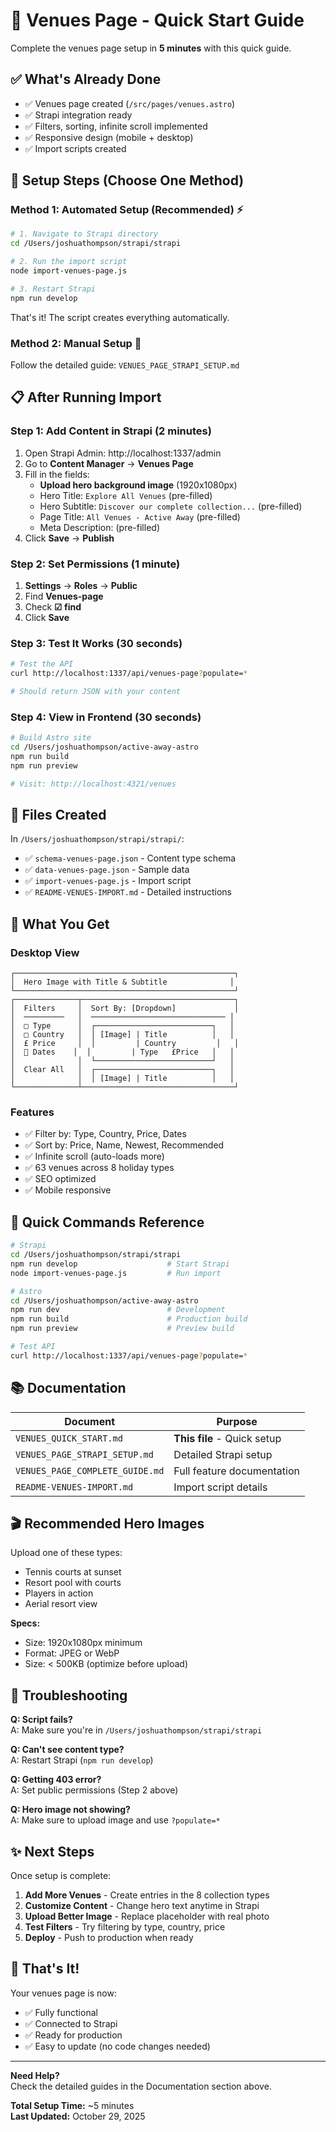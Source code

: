 # 🚀 Venues Page - Quick Start Guide

Complete the venues page setup in **5 minutes** with this quick guide.

## ✅ What's Already Done

- ✅ Venues page created (`/src/pages/venues.astro`)
- ✅ Strapi integration ready
- ✅ Filters, sorting, infinite scroll implemented
- ✅ Responsive design (mobile + desktop)
- ✅ Import scripts created

## 🎯 Setup Steps (Choose One Method)

### Method 1: Automated Setup (Recommended) ⚡

```bash
# 1. Navigate to Strapi directory
cd /Users/joshuathompson/strapi/strapi

# 2. Run the import script
node import-venues-page.js

# 3. Restart Strapi
npm run develop
```

That's it! The script creates everything automatically.

### Method 2: Manual Setup 📝

Follow the detailed guide: `VENUES_PAGE_STRAPI_SETUP.md`

## 📋 After Running Import

### Step 1: Add Content in Strapi (2 minutes)

1. Open Strapi Admin: http://localhost:1337/admin
2. Go to **Content Manager** → **Venues Page**
3. Fill in the fields:
   - **Upload hero background image** (1920x1080px)
   - Hero Title: `Explore All Venues` (pre-filled)
   - Hero Subtitle: `Discover our complete collection...` (pre-filled)
   - Page Title: `All Venues - Active Away` (pre-filled)
   - Meta Description: (pre-filled)
4. Click **Save** → **Publish**

### Step 2: Set Permissions (1 minute)

1. **Settings** → **Roles** → **Public**
2. Find **Venues-page**
3. Check **☑ find**
4. Click **Save**

### Step 3: Test It Works (30 seconds)

```bash
# Test the API
curl http://localhost:1337/api/venues-page?populate=*

# Should return JSON with your content
```

### Step 4: View in Frontend (30 seconds)

```bash
# Build Astro site
cd /Users/joshuathompson/active-away-astro
npm run build
npm run preview

# Visit: http://localhost:4321/venues
```

## 📁 Files Created

In `/Users/joshuathompson/strapi/strapi/`:
- ✅ `schema-venues-page.json` - Content type schema
- ✅ `data-venues-page.json` - Sample data
- ✅ `import-venues-page.js` - Import script
- ✅ `README-VENUES-IMPORT.md` - Detailed instructions

## 🎨 What You Get

### Desktop View
```
┌─────────────────────────────────────────────────┐
│  Hero Image with Title & Subtitle              │
└─────────────────────────────────────────────────┘
┌──────────────┬──────────────────────────────────┐
│  Filters     │  Sort By: [Dropdown]             │
│  ─────────   │  ────────────────────────────── │
│  □ Type      │  ┌──────────────────────────┐   │
│  □ Country   │  │ [Image] | Title          │   │
│  £ Price     │  │         | Country         │   │
│  📅 Dates    │  │         | Type   £Price   │   │
│              │  └──────────────────────────┘   │
│  Clear All   │  ┌──────────────────────────┐   │
│              │  │ [Image] | Title          │   │
└──────────────┴──────────────────────────────────┘
```

### Features
- ✅ Filter by: Type, Country, Price, Dates
- ✅ Sort by: Price, Name, Newest, Recommended
- ✅ Infinite scroll (auto-loads more)
- ✅ 63 venues across 8 holiday types
- ✅ SEO optimized
- ✅ Mobile responsive

## 🎯 Quick Commands Reference

```bash
# Strapi
cd /Users/joshuathompson/strapi/strapi
npm run develop                    # Start Strapi
node import-venues-page.js         # Run import

# Astro
cd /Users/joshuathompson/active-away-astro
npm run dev                        # Development
npm run build                      # Production build
npm run preview                    # Preview build

# Test API
curl http://localhost:1337/api/venues-page?populate=*
```

## 📚 Documentation

| Document | Purpose |
|----------|---------|
| `VENUES_QUICK_START.md` | **This file** - Quick setup |
| `VENUES_PAGE_STRAPI_SETUP.md` | Detailed Strapi setup |
| `VENUES_PAGE_COMPLETE_GUIDE.md` | Full feature documentation |
| `README-VENUES-IMPORT.md` | Import script details |

## 🎬 Recommended Hero Images

Upload one of these types:
- Tennis courts at sunset
- Resort pool with courts
- Players in action
- Aerial resort view

**Specs:**
- Size: 1920x1080px minimum
- Format: JPEG or WebP
- Size: < 500KB (optimize before upload)

## 🔧 Troubleshooting

**Q: Script fails?**  
A: Make sure you're in `/Users/joshuathompson/strapi/strapi`

**Q: Can't see content type?**  
A: Restart Strapi (`npm run develop`)

**Q: Getting 403 error?**  
A: Set public permissions (Step 2 above)

**Q: Hero image not showing?**  
A: Make sure to upload image and use `?populate=*`

## ✨ Next Steps

Once setup is complete:

1. **Add More Venues** - Create entries in the 8 collection types
2. **Customize Content** - Change hero text anytime in Strapi
3. **Upload Better Image** - Replace placeholder with real photo
4. **Test Filters** - Try filtering by type, country, price
5. **Deploy** - Push to production when ready

## 🎉 That's It!

Your venues page is now:
- ✅ Fully functional
- ✅ Connected to Strapi
- ✅ Ready for production
- ✅ Easy to update (no code changes needed)

---

**Need Help?**  
Check the detailed guides in the Documentation section above.

**Total Setup Time:** ~5 minutes  
**Last Updated:** October 29, 2025

